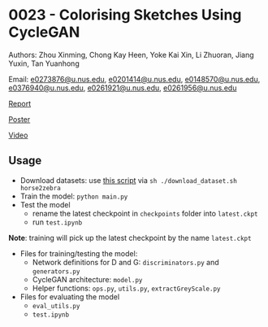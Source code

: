 # 0023 - Colorising Sketches Using CycleGAN

Authors: Zhou Xinming, Chong Kay Heen, Yoke Kai Xin, Li Zhuoran, Jiang Yuxin, Tan Yuanhong

Email: e0273876@u.nus.edu, e0201414@u.nus.edu, e0148570@u.nus.edu, e0376940@u.nus.edu, e0261921@u.nus.edu, e0261956@u.nus.edu

[Report](https://docs.google.com/document/d/1ZzMiQPKX1V5IFrULmHcaXNDMTDoQEYHJSrR3qTH1eFI/edit?usp=sharing)

[Poster](https://i.imgur.com/epaJMkh.png)

[Video](https://www.youtube.com/watch?v=I-WMCV1DQbo)

## Usage

* Download datasets: use [this script](https://github.com/arnab39/cycleGAN-PyTorch/blob/master/download_dataset.sh) via `sh ./download_dataset.sh horse2zebra`
* Train the model: `python main.py`
* Test the model
    * rename the latest checkpoint in `checkpoints` folder into `latest.ckpt`
    * run `test.ipynb`

**Note**: training will pick up the latest checkpoint by the name `latest.ckpt`

* Files for training/testing the model:
   * Network definitions for D and G: `discriminators.py` and `generators.py` 
   * CycleGAN architecture: `model.py`
   * Helper functions: `ops.py`, `utils.py`, `extractGreyScale.py`
* Files for evaluating the model
   * `eval_utils.py`
   * `test.ipynb`

